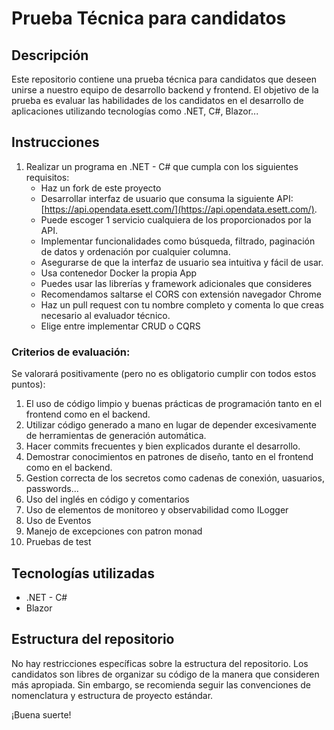# Prueba Técnica para candidatos

## Descripción

Este repositorio contiene una prueba técnica para candidatos que deseen unirse a nuestro equipo de desarrollo backend y frontend. El objetivo de la prueba es evaluar las habilidades de los candidatos en el desarrollo de aplicaciones utilizando tecnologías como .NET, C#, Blazor...

## Instrucciones

1. Realizar un programa en .NET - C# que cumpla con los siguientes requisitos:
    - Haz un fork de este proyecto
    - Desarrollar interfaz de usuario que consuma la siguiente API: [https://api.opendata.esett.com/](https://api.opendata.esett.com/).
    - Puede escoger 1 servicio cualquiera de los proporcionados por la API.
    - Implementar funcionalidades como búsqueda, filtrado, paginación de datos y ordenación por cualquier columna.
    - Asegurarse de que la interfaz de usuario sea intuitiva y fácil de usar.
    - Usa contenedor Docker la propia App
    - Puedes usar las librerías y framework adicionales que consideres
    - Recomendamos saltarse el CORS con extensión navegador Chrome
    - Haz un pull request con tu nombre completo y comenta lo que creas necesario al evaluador técnico.
    - Elige entre implementar CRUD o CQRS

### Criterios de evaluación:

Se valorará positivamente (pero no es obligatorio cumplir con todos estos puntos):

1. El uso de código limpio y buenas prácticas de programación tanto en el frontend como en el backend.
2. Utilizar código generado a mano en lugar de depender excesivamente de herramientas de generación automática.
3. Hacer commits frecuentes y bien explicados durante el desarrollo.
4. Demostrar conocimientos en patrones de diseño, tanto en el frontend como en el backend.
5. Gestion correcta de los secretos como cadenas de conexión, uasuarios, passwords...
6. Uso del inglés en código y comentarios
7. Uso de elementos de monitoreo y observabilidad como ILogger
8. Uso de Eventos
9. Manejo de excepciones con patron monad
10. Pruebas de test

## Tecnologías utilizadas

- .NET - C#
- Blazor

## Estructura del repositorio

No hay restricciones específicas sobre la estructura del repositorio. Los candidatos son libres de organizar su código de la manera que consideren más apropiada. Sin embargo, se recomienda seguir las convenciones de nomenclatura y estructura de proyecto estándar.


¡Buena suerte!
